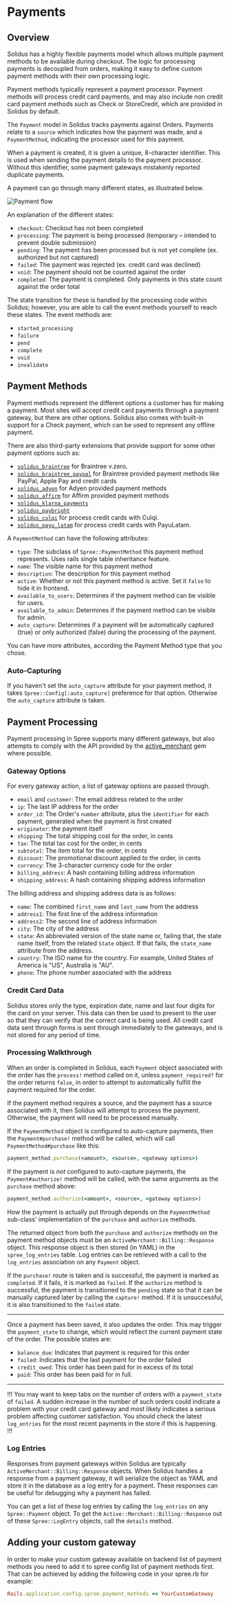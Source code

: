 # Payments

## Overview

Solidus has a highly flexible payments model which allows multiple payment
methods to be available during checkout. The logic for processing payments is
decoupled from orders, making it easy to define custom payment methods with
their own processing logic.

Payment methods typically represent a payment processor. Payment methods will
process credit card payments, and may also include non credit card payment
methods such as Check or StoreCredit, which are provided in Solidus by default.

The `Payment` model in Solidus tracks payments against Orders.
Payments relate to a `source` which indicates how the payment was made, and a
`PaymentMethod`, indicating the processor used for this payment.

When a payment is created, it is given a unique, 8-character identifier. This
is used when sending the payment details to the payment processor. Without this
identifier, some payment gateways mistakenly reported duplicate payments.

A payment can go through many different states, as illustrated below.

![Payment flow](/images/developer/core/payment_flow.jpg)

An explanation of the different states:

* `checkout`: Checkout has not been completed
* `processing`: The payment is being processed (temporary – intended to prevent double submission)
* `pending`: The payment has been processed but is not yet complete (ex. authorized but not captured)
* `failed`: The payment was rejected (ex. credit card was declined)
* `void`: The payment should not be counted against the order
* `completed`: The payment is completed. Only payments in this state count against the order total

The state transition for these is handled by the processing code within Solidus;
however, you are able to call the event methods yourself to reach these states.
The event methods are:

* `started_processing`
* `failure`
* `pend`
* `complete`
* `void`
* `invalidate`

## Payment Methods

Payment methods represent the different options a customer has for making a
payment. Most sites will accept credit card payments through a payment gateway,
but there are other options. Solidus also comes with built-in support for a
Check payment, which can be used to represent any offline payment.

 There are also third-party extensions that provide support for some other payment options such as:
* [`solidus_braintree`](https://github.com/solidusio/solidus_braintree) for Braintree v.zero.
* [`solidus_braintree_paypal`](https://github.com/solidusio/solidus_paypal_braintree) for Braintree provided payment methods like PayPal, Apple Pay and credit cards
* [`solidus_adyen`](https://github.com/StemboltHQ/solidus-adyen) for Adyen provided payment methods
* [`solidus_affirm`](https://github.com/StemboltHQ/solidus_affirm) for Affirm provided payment methods
* [`solidus_klarna_payments`](https://github.com/bitspire/solidus_klarna_payments)
* [`solidus_paybright`](https://github.com/StemboltHQ/solidus_paybright)
* [`solidus_culqi`](https://github.com/ccarruitero/solidus_culqi) for process credit cards with Culqi.
* [`solidus_payu_latam`](https://github.com/ccarruitero/solidus_payu_latam) for process credit cards with PayuLatam.

A `PaymentMethod` can have the following attributes:

* `type`: The subclass of `Spree::PaymentMethod` this payment method represents. Uses rails single table inheritance feature.
* `name`: The visible name for this payment method
* `description`: The description for this payment method
* `active`: Whether or not this payment method is active. Set it `false` to hide it in frontend.
* `available_to_users`: Determines if the payment method can be visible for users.
* `available_to_admin`: Determines if the payment method can be visible for admin.
* `auto_capture`: Determines if a payment will be automatically captured (true) or only authorized (false) during the processing of the payment.

You can have more attributes, according the Payment Method type that you chose.

### Auto-Capturing

If you haven't set the `auto_capture` attribute for your payment method, it
takes `Spree::Config[:auto_capture]` preference for that option.
Otherwise the `auto_capture` attribute is taken.

## Payment Processing

Payment processing in Spree supports many different gateways, but also attempts
to comply with the API provided by the [active_merchant](https://github.com/activemerchant/active_merchant) gem where possible.

### Gateway Options

For every gateway action, a list of gateway options are passed through.

* `email` and `customer`: The email address related to the order
* `ip`: The last IP address for the order
* `order_id`: The Order's `number` attribute, plus the `identifier` for each payment, generated when the payment is first created
* `originator`: the payment itself
* `shipping`: The total shipping cost for the order, in cents
* `tax`: The total tax cost for the order, in cents
* `subtotal`: The item total for the order, in cents
* `discount`: The promotional discount applied to the order, in cents
* `currency`: The 3-character currency code for the order
* `billing_address`: A hash containing billing address information
* `shipping_address`: A hash containing shipping address information

The billing address and shipping address data is as follows:

* `name`: The combined `first_name` and `last_name` from the address
* `address1`: The first line of the address information
* `address2`: The second line of address information
* `city`: The city of the address
* `state`: An abbreviated version of the state name or, failing that, the state name itself, from the related `State` object. If that fails, the `state_name` attribute from the address.
* `country`: The ISO name for the country. For example, United States of America is "US", Australia is "AU".
* `phone`: The phone number associated with the address

### Credit Card Data

Solidus stores only the type, expiration date, name and last four digits for the
card on your server. This data can then be used to present to the user so that
they can verify that the correct card is being used. All credit card data sent
through forms is sent through immediately to the gateways, and is not stored for
any period of time.

### Processing Walkthrough

When an order is completed in Solidus, each `Payment` object associated with the
order has the `process!` method called on it, unless `payment_required?` for the
order returns `false`, in order to attempt to automatically fulfill the payment
required for the order.

If the payment method requires a source, and the payment has a source associated
with it, then Solidus will attempt to process the payment. Otherwise, the
payment will need to be processed manually.

If the `PaymentMethod` object is configured to auto-capture payments, then the
`Payment#purchase!` method will be called, which will call
`PaymentMethod#purchase` like this:

```ruby
payment_method.purchase(<amount>, <source>, <gateway options>)
```

If the payment is *not* configured to auto-capture payments, the
`Payment#authorize!` method will be called, with the same arguments as the
`purchase` method above:

```ruby
payment_method.authorize(<amount>, <source>, <gateway options>)
```

How the payment is actually put through depends on the `PaymentMethod`
sub-class' implementation of the `purchase` and `authorize` methods.

The returned object from both the `purchase` and `authorize` methods on the 
payment method objects must be an `ActiveMerchant::Billing::Response` object.
This response object is then stored (in YAML) in the `spree_log_entries` table.
Log entries can be retrieved with a call to the `log_entries` association on any
`Payment` object.

If the `purchase!` route is taken and is successful, the payment is marked as
`completed`. If it fails, it is marked as `failed`. If the `authorize` method is
successful, the payment is transitioned to the `pending` state so that it can be
manually captured later by calling the `capture!` method. If it is unsuccessful,
it is also transitioned to the `failed` state.

***
Once a payment has been saved, it also updates the order. This may trigger the
`payment_state` to change, which would reflect the current payment state of the
order. The possible states are:

* `balance_due`: Indicates that payment is required for this order
* `failed`: Indicates that the last payment for the order failed
* `credit_owed`: This order has been paid for in excess of its total
* `paid`: This order has been paid for in full.
***

!!!
You may want to keep tabs on the number of orders with a `payment_state` of
`failed`. A sudden increase in the number of such orders could indicate a
problem with your credit card gateway and most likely indicates a serious
problem affecting customer satisfaction. You should check the latest
`log_entries` for the most recent payments in the store if this is happening.
!!!

### Log Entries

Responses from payment gateways within Solidus are typically
`ActiveMerchant::Billing::Response` objects. When Solidus handles a response
from a payment gateway, it will serialize the object as YAML and store it in the
database as a log entry for a payment. These responses can be useful for
debugging why a payment has failed.

You can get a list of these log entries by calling the `log_entries` on any 
`Spree::Payment` object. To get the `Active::Merchant::Billing::Response` out of these `Spree::LogEntry` objects, call the `details` method.

## Adding your custom gateway

In order to make your custom gateway available on backend list of payment
methods you need to add it to spree config list of payment methods first. That
can be achieved by adding the following code in your spree.rb for example:

```ruby
Rails.application.config.spree.payment_methods << YourCustomGateway

```
